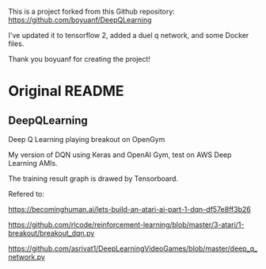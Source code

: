 This is a project forked from this Github repository:
https://github.com/boyuanf/DeepQLearning

I've updated it to tensorflow 2, added a duel q network, and some Docker files. 

Thank you boyuanf for creating the project!

# Original README

## DeepQLearning
Deep Q Learning playing breakout on OpenGym

My version of DQN using Keras and OpenAI Gym, test on AWS Deep Learning AMIs.

The training result graph is drawed by Tensorboard.

Refered to:

https://becominghuman.ai/lets-build-an-atari-ai-part-1-dqn-df57e8ff3b26

https://github.com/rlcode/reinforcement-learning/blob/master/3-atari/1-breakout/breakout_dqn.py

https://github.com/asrivat1/DeepLearningVideoGames/blob/master/deep_q_network.py

